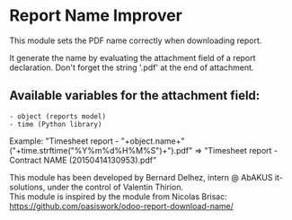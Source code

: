 # Report Name Improver

This module sets the PDF name correctly when downloading report.

It generate the name by evaluating the attachment field of a report declaration.
Don't forget the string '.pdf' at the end of attachment.

Available variables for the attachment field: 
---------------------------------------------
    - object (reports model)
    - time (Python library)

Example: 
"Timesheet report - "+object.name+" ("+time.strftime("%Y%m%d%H%M%S")+").pdf" 
=>
"Timesheet report - Contract NAME (20150414130953).pdf"

This module has been developed by Bernard Delhez, intern @ AbAKUS it-solutions, under the control of Valentin Thirion.    
This module is inspired by the module from Nicolas Brisac: https://github.com/oasiswork/odoo-report-download-name/

